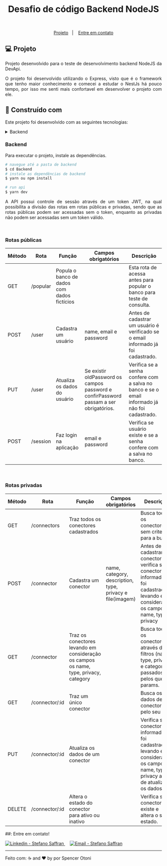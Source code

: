 <div align="center">
    <h1 align="center"> Desafio de código Backend NodeJS </h1>
</div>

<br />

<p align="center">
  <a href="#computer-project">Projeto</a>&nbsp;&nbsp;&nbsp;|&nbsp;&nbsp;&nbsp;
  <a href="#mailbox_with_mail-get-in-touch">Entre em contato</a>
  </p>

## :computer: Projeto

<p align="justify">
Projeto desenvolvido para o teste de desenvolvimento backend NodeJS da
DevApi. </p>
<p align="justify">
O projeto foi desenvolvido utilizando o Express, visto que é o framework que tenho maior conhecimento
e comecei a estudar o NestJs há pouco tempo, por isso me senti mais confortavel em desenvolver o
projeto com ele. </p>

## :rocket: Construído com

Este projeto foi desenvolvido com as seguintes tecnologias:

<details>
  <summary>Backend</summary>

-   Node.js
-   Express
-   JWT
-   Bcrypt
-   Express-async-errors
-   Mongodb
-   Mongoose
-   Multer
-   yup
-   Dotenv
-   Cors
-   VS Code

</details>

### Backend

Para executar o projeto, instale as dependências.

```bash
# navegue até a pasta de backend
$ cd Backend
# instale as dependências de backend
$ yarn ou npm install
```

```bash
# run api
$ yarn dev
```

<p align="justify">
A API possui controle de sessão através de um token JWT, na qual possibilita a divisão das rotas em rotas públicas e privadas, sendo que as rotas públicas podem ser acessadas sem o token, enquanto as privadas não podem ser acessadas sem um token válido.  </p>

<br />
<h3> Rotas públicas </h3>

| Método | Rota     | Função                       | Campos obrigatórios                                                                   | Descrição                                                                                      |
| ------ | -------- | ---------------------------- | ------------------------------------------------------------------------------------- | ---------------------------------------------------------------------------------------------- |
| GET   | /popular    | Popula o banco de dados com dados fictícios          |  | Esta rota de acessa antes para popular o banco para teste de consulta.  |
| POST   | /user    | Cadastra um usuário          | name, email e password                                                                | Antes de cadastrar um usuário é verificado se o email informado já foi cadastrado.            |
| PUT    | /user    | Atualiza os dados do usuário | Se existir oldPassword os campos password e confirPassword passam a ser obrigatórios. | Verifica se a senha confere com a salva no banco e se o email informado já não foi cadastrado. |
| POST   | /session | Faz login na aplicação       | email e password                                                                      | Verifica se usuário existe e se a senha confere com a salva no banco.                          |

<br />
<h3> Rotas privadas </h3>

| Método | Rota           | Função                                                                                   | Campos obrigatórios                                       | Descrição                                                                                                                                 |
| ------ | -------------- | ---------------------------------------------------------------------------------------- | --------------------------------------------------------- | ----------------------------------------------------------------------------------------------------------------------------------------- |
| GET    | /connectors    | Traz todos os conectores cadastrados                                                     |                                                           | Busca todos os conectores sem criteiro para a busca.                                                                                      |
| POST   | /connector     | Cadastra um conector                                                                     | name, category, description, type, privacy e file(imagem) | Antes de cadastrar o conector verifica se o conector informado já foi cadastrado, levando em consideração os campos name, type, privacy |
| GET    | /connector     | Traz os conectores levando em consideração os campos os name, type, privacy, category |                                                           | Busca todos os conectores através dos filtros (name, type, privacy e category) passados pelos query params.                             |
| GET    | /connector/:id | Traz um único conector                                                                   |                                                           | Busca os dados de um conector pelo seu id.                                                                                                |
| PUT    | /connector/:id | Atualiza os dados de um conector                                                         |                                                           | Verifica se o conector informado já foi cadastrado, levando em consideração os campos name, type, privacy antes de atualizar os dados.  |
| DELETE | /connector/:id | Altera o estado do conector para ativo ou inativo                                        |                                                           | Verifica se o conector existe e altera o seu estado.                                                                                      |

##: Entre em contato!

<a href="https://www.linkedin.com/in/spencer-otoni-desenvolvedor/" target="_blank" >
  <img alt="Linkedin - Stefano Saffran" src="https://img.shields.io/badge/Linkedin--%23F8952D?style=social&logo=linkedin">
</a>&nbsp;&nbsp;&nbsp;
<a href="mailto:sspencerotoni@gmail.com" target="_blank" >
  <img alt="Email - Stefano Saffran" src="https://img.shields.io/badge/Email--%23F8952D?style=social&logo=gmail">
</a>

---

Feito com: ☕ and ❤️ by por Spencer Otoni
